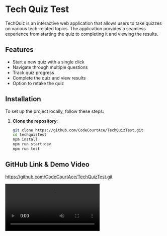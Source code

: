 # Tech Quiz Test

TechQuiz is an interactive web application that allows users to take quizzes on various tech-related topics. The application provides a seamless experience from starting the quiz to completing it and viewing the results.

## Features

- Start a new quiz with a single click
- Navigate through multiple questions
- Track quiz progress
- Complete the quiz and view results
- Option to retake the quiz

## Installation

To set up the project locally, follow these steps:

1. **Clone the repository**:
   ```sh
   git clone https://github.com/CodeCourtAce/TechQuizTest.git
   cd techquiztest
   npm install
   npm run start:dev
   npm run test

## GitHub Link & Demo Video

https://github.com/CodeCourtAce/TechQuizTest.git

<video controls src="Recording 2025-01-04 221750.mp4" title="Title"></video>